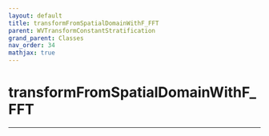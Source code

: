 ```yaml
---
layout: default
title: transformFromSpatialDomainWithF_FFT
parent: WVTransformConstantStratification
grand_parent: Classes
nav_order: 34
mathjax: true
---
```


#  transformFromSpatialDomainWithF_FFT




---


